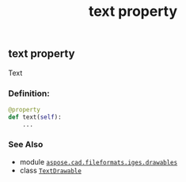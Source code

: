 ﻿---
title: text property
second_title: Aspose.CAD for Python via .NET API References
description: 
type: docs
weight: 140
url: /python-net/aspose.cad.fileformats.iges.drawables/textdrawable/text/
is_root: false
---

## text property


Text
### Definition:
```python
@property
def text(self):
    ...
```

### See Also
* module [`aspose.cad.fileformats.iges.drawables`](../../)
* class [`TextDrawable`](/cad/python-net/aspose.cad.fileformats.iges.drawables/textdrawable)
